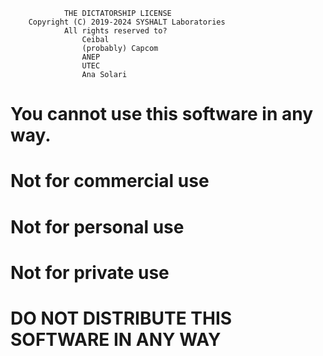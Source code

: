                 THE DICTATORSHIP LICENSE
        Copyright (C) 2019-2024 SYSHALT Laboratories
                All rights reserved to?
                    Ceibal
                    (probably) Capcom
                    ANEP
                    UTEC
                    Ana Solari

# You cannot use this software in any way.
# Not for commercial use
# Not for personal use
# Not for private use
# DO NOT DISTRIBUTE THIS SOFTWARE IN ANY WAY

